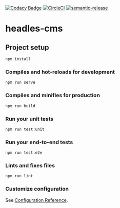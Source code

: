 [![Codacy Badge](https://api.codacy.com/project/badge/Grade/0e4928ce627f444999a712cbd9f913f4)](https://app.codacy.com/manual/letanure/headles-cms?utm_source=github.com&utm_medium=referral&utm_content=letanure/headles-cms&utm_campaign=Badge_Grade_Dashboard)
[![CircleCI](https://img.shields.io/circleci/project/github/letanure/headles-cms.svg)](https://circleci.com/gh/letanure/headles-cms)
[![semantic-release](https://img.shields.io/badge/%20%20%F0%9F%93%A6%F0%9F%9A%80-semantic--release-e10079.svg)](https://github.com/semantic-release/semantic-release)


# headles-cms

## Project setup
```
npm install
```

### Compiles and hot-reloads for development
```
npm run serve
```

### Compiles and minifies for production
```
npm run build
```

### Run your unit tests
```
npm run test:unit
```

### Run your end-to-end tests
```
npm run test:e2e
```

### Lints and fixes files
```
npm run lint
```

### Customize configuration
See [Configuration Reference](https://cli.vuejs.org/config/).
